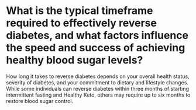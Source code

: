 # What is the typical timeframe required to effectively reverse diabetes, and what factors influence the speed and success of achieving healthy blood sugar levels?

How long it takes to reverse diabetes depends on your overall health status, severity of diabetes, and your commitment to dietary and lifestyle changes. While some individuals can reverse diabetes within three months of starting intermittent fasting and Healthy Keto, others may require up to six months to restore blood sugar control.